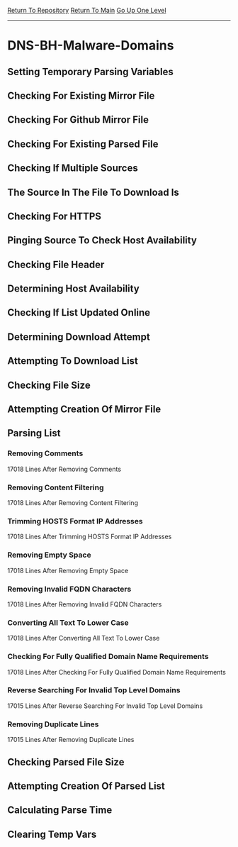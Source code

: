 [Return To Repository](https://github.com/deathbybandaid/piholeparser/)
[Return To Main](https://github.com/deathbybandaid/piholeparser/blob/master/RecentRunLogs/Mainlog.md)
[Go Up One Level](https://github.com/deathbybandaid/piholeparser/blob/master/RecentRunLogs/TopLevelScripts/30-Processing-Blacklists.md)
____________________________________
# DNS-BH-Malware-Domains
## Setting Temporary Parsing Variables
## Checking For Existing Mirror File
## Checking For Github Mirror File
## Checking For Existing Parsed File
## Checking If Multiple Sources
## The Source In The File To Download Is
## Checking For HTTPS
## Pinging Source To Check Host Availability
## Checking File Header
## Determining Host Availability
## Checking If List Updated Online
## Determining Download Attempt
## Attempting To Download List
## Checking File Size
## Attempting Creation Of Mirror File
## Parsing List
### Removing Comments
17018 Lines After Removing Comments
### Removing Content Filtering
17018 Lines After Removing Content Filtering
### Trimming HOSTS Format IP Addresses
17018 Lines After Trimming HOSTS Format IP Addresses
### Removing Empty Space
17018 Lines After Removing Empty Space
### Removing Invalid FQDN Characters
17018 Lines After Removing Invalid FQDN Characters
### Converting All Text To Lower Case
17018 Lines After Converting All Text To Lower Case
### Checking For Fully Qualified Domain Name Requirements
17018 Lines After Checking For Fully Qualified Domain Name Requirements
### Reverse Searching For Invalid Top Level Domains
17015 Lines After Reverse Searching For Invalid Top Level Domains
### Removing Duplicate Lines
17015 Lines After Removing Duplicate Lines
## Checking Parsed File Size
## Attempting Creation Of Parsed List
## Calculating Parse Time
## Clearing Temp Vars
